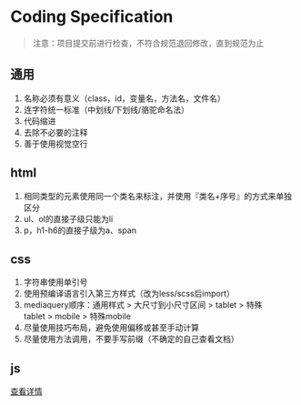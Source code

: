 # Coding Specification

> 注意：项目提交前进行检查，不符合规范退回修改，直到规范为止



## 通用

1. 名称必须有意义（class，id，变量名，方法名，文件名）
2. 连字符统一标准（中划线/下划线/骆驼命名法）
3. 代码缩进
4. 去除不必要的注释
5. 善于使用视觉空行

## html

1. 相同类型的元素使用同一个类名来标注，并使用『类名+序号』的方式来单独区分
2. ul、ol的直接子级只能为li
3. p，h1-h6的直接子级为a、span

## css

1. 字符串使用单引号
2. 使用预编译语言引入第三方样式（改为less/scss后import）
3. mediaquery顺序：通用样式 > 大尺寸到小尺寸区间 > tablet > 特殊tablet > mobile > 特殊mobile
4. 尽量使用技巧布局，避免使用偏移或甚至手动计算
5. 尽量使用方法调用，不要手写前缀（不确定的自己查看文档）

## js

[查看详情](https://github.com/JoshuaYang/website-template/blob/master/.eslintrc)